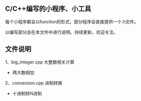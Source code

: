 
## C/C++编写的小程序、小工具

每个小程序都会以function的形式，部分程序会直接提供一个.h文件。

以编写部分会在本文件中进行说明。持续更新，欢迎关注。

## 文件说明

1、big_integer.cpp 	大整数相关计算

- 两大数相加


2、conversion.cpp	进制转换

- 十进制转N进制
